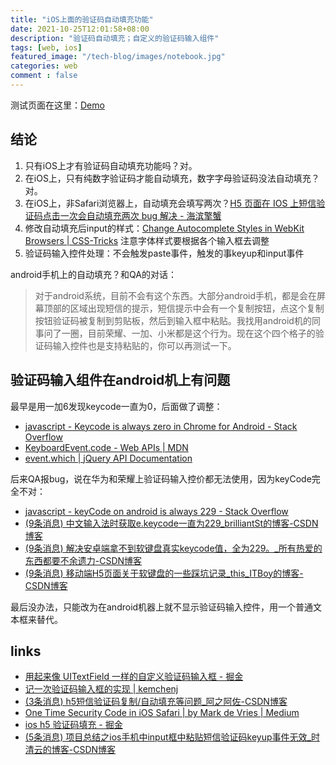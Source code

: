 ```yaml
---
title: "iOS上面的验证码自动填充功能"
date: 2021-10-25T12:01:58+08:00
description: "验证码自动填充；自定义的验证码输入组件"
tags: [web, ios]
featured_image: "/tech-blog/images/notebook.jpg"
categories: web
comment : false
---
```


测试页面在这里：[Demo](https://stackblitz.com/edit/b5a3c-html5-css3?file=input.html)

## 结论

1. 只有iOS上才有验证码自动填充功能吗？对。
2. 在iOS上，只有纯数字验证码才能自动填充，数字字母验证码没法自动填充？对。
3. 在iOS上，非Safari浏览器上，自动填充会填写两次？[H5 页面在 IOS 上短信验证码点击一次会自动填充两次 bug 解决 - 海滨擎蟹](https://www.seasidecrab.com/Web/742.html)
4. 修改自动填充后input的样式：[Change Autocomplete Styles in WebKit Browsers | CSS-Tricks](https://css-tricks.com/snippets/css/change-autocomplete-styles-webkit-browsers/) 注意字体样式要根据各个输入框去调整
5. 验证码输入控件处理：不会触发paste事件，触发的事keyup和input事件

android手机上的自动填充？和QA的对话：
> 对于android系统，目前不会有这个东西。大部分android手机，都是会在屏幕顶部的区域出现短信的提示，短信提示中会有一个复制按钮，点这个复制按钮验证码被复制到剪贴板，然后到输入框中粘贴。我找用android机的同事问了一圈，目前荣耀、一加、小米都是这个行为。现在这个四个格子的验证码输入控件也是支持粘贴的，你可以再测试一下。

## 验证码输入组件在android机上有问题

最早是用一加6发现keycode一直为0，后面做了调整：

- [javascript - Keycode is always zero in Chrome for Android - Stack Overflow](https://stackoverflow.com/questions/17139039/keycode-is-always-zero-in-chrome-for-android)
- [KeyboardEvent.code - Web APIs | MDN](https://developer.mozilla.org/en-US/docs/Web/API/KeyboardEvent/code)
- [event.which | jQuery API Documentation](https://api.jquery.com/event.which/)

后来QA报bug，说在华为和荣耀上验证码输入控价都无法使用，因为keyCode完全不对：

- [javascript - keyCode on android is always 229 - Stack Overflow](https://stackoverflow.com/questions/36753548/keycode-on-android-is-always-229)
- [(9条消息) 中文输入法时获取e.keycode一直为229_brilliantSt的博客-CSDN博客](https://blog.csdn.net/brilliantSt/article/details/115381443)
- [(9条消息) 解决安卓端拿不到软键盘真实keycode值，全为229。_所有热爱的东西都要不余遗力-CSDN博客](https://blog.csdn.net/qq_45327292/article/details/103274456?spm=1001.2101.3001.6650.5&utm_medium=distribute.pc_relevant.none-task-blog-2%7Edefault%7EOPENSEARCH%7Edefault-5.essearch_pc_relevant&depth_1-utm_source=distribute.pc_relevant.none-task-blog-2%7Edefault%7EOPENSEARCH%7Edefault-5.essearch_pc_relevant)
- [(9条消息) 移动端H5页面关于软键盘的一些踩坑记录_this_ITBoy的博客-CSDN博客](https://blog.csdn.net/this_ITBoy/article/details/100089299?utm_medium=distribute.pc_relevant.none-task-blog-2~default~baidujs_title~default-0.essearch_pc_relevant&spm=1001.2101.3001.4242.1)

最后没办法，只能改为在android机器上就不显示验证码输入控件，用一个普通文本框来替代。

## links

- [用起来像 UITextField 一样的自定义验证码输入框 - 掘金](https://juejin.cn/post/7001860958461100040)
- [记一次验证码输入框的实现 | kemchenj](https://kemchenj.github.io/2019-04-07/)
- [(3条消息) h5短信验证码复制/自动填充等问题_阿之阿佐-CSDN博客](https://blog.csdn.net/u010214074/article/details/116313002)
- [One Time Security Code in iOS Safari | by Mark de Vries | Medium](https://medium.com/@lamalamaMark/one-time-security-code-in-ios-safari-27869e16085f)
- [ios h5 验证码填充 - 掘金](https://juejin.cn/post/6844903919404089357)
- [(5条消息) 项目总结之ios手机中input框中粘贴短信验证码keyup事件无效_时清云的博客-CSDN博客](https://blog.csdn.net/xiaolinlife/article/details/90477430)

